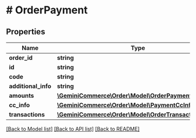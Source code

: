 # # OrderPayment


## Properties


Name | Type | Description | Notes
------------ | ------------- | ------------- | -------------
**order_id**| **string** |   | [optional]
**id**| **string** |   | [optional]
**code**| **string** |   | [optional]
**additional_info**| **string** |   | [optional]
**amounts**| [**\GeminiCommerce\Order\Model\OrderPaymentAmount[]**](OrderPaymentAmount.md) |   | [optional]
**cc_info**| [**\GeminiCommerce\Order\Model\PaymentCcInfo**](PaymentCcInfo.md) |   | [optional]
**transactions**| [**\GeminiCommerce\Order\Model\OrderTransaction[]**](OrderTransaction.md) |   | [optional]


[[Back to Model list]](../../README.md#models) [[Back to API list]](../../README.md#endpoints) [[Back to README]](../../README.md)